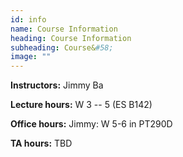 ```yaml
---
id: info
name: Course Information
heading: Course Information
subheading: Course&#58; 
image: ""
---
```


**Instructors:**  Jimmy Ba

**Lecture hours:** W 3 -- 5 (ES B142)

**Office hours:** Jimmy: W 5-6 in PT290D 

**TA hours:** TBD

&ensp;


